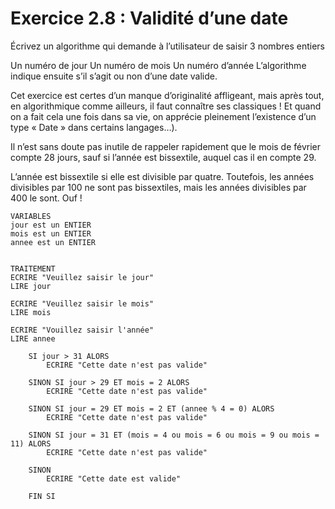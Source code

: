 # Exercice 2.8 : Validité d’une date

Écrivez un algorithme qui demande à l’utilisateur de saisir 3 nombres entiers

Un numéro de jour
Un numéro de mois
Un numéro d’année
L’algorithme indique ensuite s’il s’agit ou non d’une date valide.

Cet exercice est certes d’un manque d’originalité affligeant, mais après tout, en algorithmique comme ailleurs, il faut connaître ses classiques ! Et quand on a fait cela une fois dans sa vie, on apprécie pleinement l’existence d’un type « Date » dans certains langages…).

Il n’est sans doute pas inutile de rappeler rapidement que le mois de février compte 28 jours, sauf si l’année est bissextile, auquel cas il en compte 29.

L’année est bissextile si elle est divisible par quatre. Toutefois, les années divisibles par 100 ne sont pas bissextiles, mais les années divisibles par 400 le sont. Ouf !

```
VARIABLES
jour est un ENTIER
mois est un ENTIER
annee est un ENTIER


TRAITEMENT
ECRIRE "Veuillez saisir le jour"
LIRE jour

ECRIRE "Veuillez saisir le mois"
LIRE mois

ECRIRE "Vouillez saisir l'année"
LIRE annee

	SI jour > 31 ALORS
		ECRIRE "Cette date n'est pas valide"
	
	SINON SI jour > 29 ET mois = 2 ALORS
		ECRIRE "Cette date n'est pas valide"
	
	SINON SI jour = 29 ET mois = 2 ET (annee % 4 = 0) ALORS
		ECRIRE "Cette date n'est pas valide"
	
	SINON SI jour = 31 ET (mois = 4 ou mois = 6 ou mois = 9 ou mois = 11) ALORS
		ECRIRE "Cette date n'est pas valide"
	
	SINON
		ECRIRE "Cette date est valide"
		
	FIN SI

```


